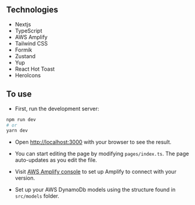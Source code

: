 ## Technologies

- Nextjs
- TypeScript
- AWS Amplify
- Tailwind CSS
- Formik
- Zustand
- Yup
- React Hot Toast
- HeroIcons

## To use

- First, run the development server:

```bash
npm run dev
# or
yarn dev
```

- Open [http://localhost:3000](https://console.aws.amazon.com/amplify/) with your browser to see the result.

- You can start editing the page by modifying `pages/index.ts`. The page auto-updates as you edit the file.

- Visit [AWS Amplify console](https://console.aws.amazon.com/amplify/) to set up Amplify to connect with your version.

- Set up your AWS DynamoDb models using the structure found in `src/models` folder.
